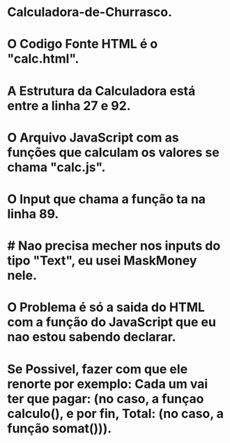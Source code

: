 # Calculadora-de-Churrasco.
# O Codigo Fonte HTML é o "calc.html".
# A Estrutura da Calculadora está entre a linha 27 e 92.
# O Arquivo JavaScript com as funções que calculam os valores se chama "calc.js".
# O Input que chama a função ta na linha 89. 
# # Nao precisa mecher nos inputs do tipo "Text", eu usei MaskMoney nele.


# O Problema é só a saida do HTML com a função do JavaScript que eu nao estou sabendo declarar.
# Se Possivel, fazer com que ele renorte por exemplo: Cada um vai ter que pagar: (no caso, a funçao calculo(), e por fin, Total: (no caso, a função somat())).